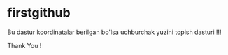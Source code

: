 # firstgithub

Bu dastur koordinatalar berilgan bo'lsa 
uchburchak yuzini topish dasturi !!!

Thank You !
